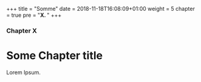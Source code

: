 +++
title = "Somme"
date = 2018-11-18T16:08:09+01:00
weight = 5
chapter = true
pre = "<b>X. </b>"
+++

### Chapter X

# Some Chapter title

Lorem Ipsum.